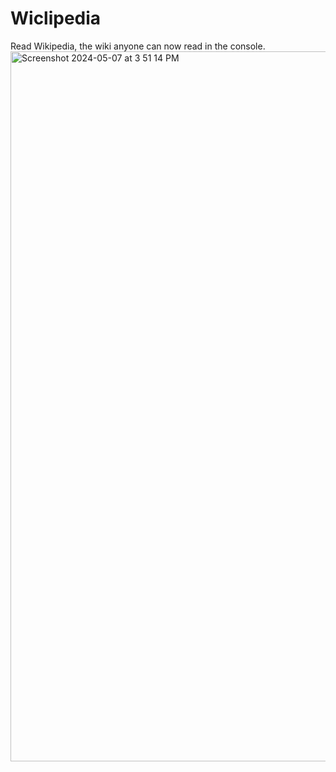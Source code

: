 # Wiclipedia
Read Wikipedia, the wiki anyone can now read in the console.
<img width="1136" alt="Screenshot 2024-05-07 at 3 51 14 PM" src="https://github.com/pocketrice/Wiclipedia/assets/79682953/4a5444da-18cc-4a63-95bf-8292f262e37d">
